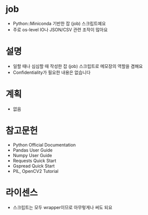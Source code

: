 # job
 - Python::Miniconda 기반한 잡 (job) 스크립트예요
 - 주로 os-level IO나 JSON/CSV 관련 조작이 많아요

# 설명
 - 일할 때나 심심할 때 작성한 잡 (job) 스크립트로 메모장의 역할을 겸해요
 - Confidentiality가 필요한 내용은 없습니다

# 계획
 - 없음

# 참고문헌
 - Python Official Documentation
 - Pandas User Guide
 - Numpy User Guide
 - Requests Quick Start
 - Gspread Quick Start
 - PIL, OpenCV2 Tutorial
 

# 라이센스
 - 스크립트는 모두 wrapper이므로 아무렇게나 써도 되요
